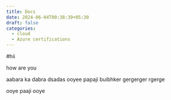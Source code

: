 ```yaml
---
title: Docs
date: 2024-06-04T00:38:39+05:30
draft: false
categories:
  - cloud
  - Azure certifications
---
```


#hii

how are you


aabara ka dabra 
dsadas
ooyee papaji
buibhker
gergerger
rgerge

ooye paaji ooye